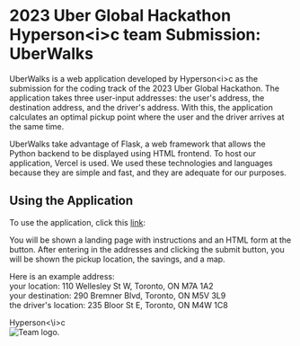# 2023 Uber Global Hackathon Hyperson\<i\>c team Submission\: UberWalks

UberWalks is a web application developed by Hyperson\<i\>c as the submission for the coding track of the 2023 Uber Global Hackathon. The application takes three user-input addresses\: the user's address, the destination address, and the driver's address. With this, the application calculates an optimal pickup point where the user and the driver arrives at the same time. 

UberWalks take advantage of Flask, a web framework that allows the Python backend to be displayed using HTML frontend. To host our application, Vercel is used. We used these technologies and languages because they are simple and fast, and they are adequate for our purposes.

## Using the Application
To use the application, click this [link](https://uber-walks-mifkqappa-hyperson1c.vercel.app/)\: <br>

You will be shown a landing page with instructions and an HTML form at the button. After entering in the addresses and clicking the submit button, you will be shown the pickup location, the savings, and a map. <br> 

Here is an example address\: <br>
your location\: 110 Wellesley St W, Toronto, ON M7A 1A2 <br>
your destination\: 290 Bremner Blvd, Toronto, ON M5V 3L9 <br>
the driver's location\: 235 Bloor St E, Toronto, ON M4W 1C8 <br>

Hyperson<\i\>c <br>
![Team logo.](https://i.ibb.co/51bgVL5/UGHlogo.png)
